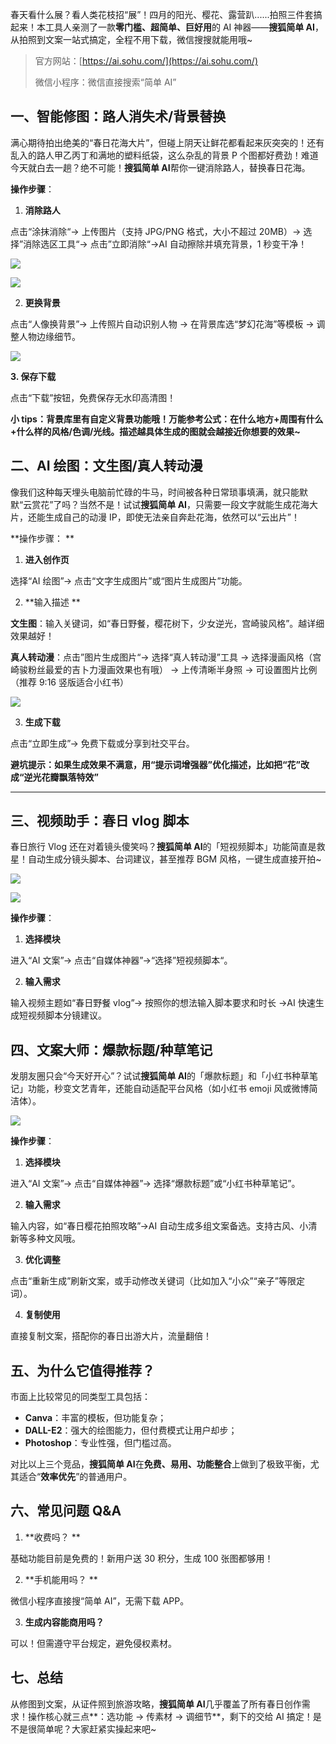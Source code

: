 春天看什么展？看人类花枝招“展”！四月的阳光、樱花、露营趴......拍照三件套搞起来！本工具人亲测了一款**零门槛、超简单、巨好用**的 AI 神器——**搜狐简单 AI**，从拍照到文案一站式搞定，全程不用下载，微信搜搜就能用哦~

> 官方网站：[https://ai.sohu.com/](https://ai.sohu.com/)
>
> 微信小程序：微信直接搜索“简单 AI”

## 一、智能修图：路人消失术/背景替换

满心期待拍出绝美的“春日花海大片”，但碰上阴天让鲜花都看起来灰突突的！还有乱入的路人甲乙丙丁和满地的塑料纸袋，这么杂乱的背景 P 个图都好费劲！难道今天就白去一趟？绝不可能！**搜狐简单 AI**帮你一键消除路人，替换春日花海。

**操作步骤**：

1. **消除路人**

点击“涂抹消除“→ 上传图片（支持 JPG/PNG 格式，大小不超过 20MB）→ 选择”消除选区工具“→ 点击”立即消除“→AI 自动擦除并填充背景，1 秒变干净！

![](https://cdn.nlark.com/yuque/0/2025/png/49558582/1744687330673-cab47596-d4c3-458f-990e-3d172f5d9ab8.png)

![](https://cdn.nlark.com/yuque/0/2025/png/49558582/1744682865203-e9c62bf8-0f8c-48d7-b93b-836e190fd762.png)

2. **更换背景**

点击“人像换背景”→ 上传照片自动识别人物 → 在背景库选“梦幻花海”等模板 → 调整人物边缘细节。

![](https://cdn.nlark.com/yuque/0/2025/png/49558582/1744684204553-75b82887-ce4c-4777-a390-923648b3b360.png)

**3. 保存下载**

点击“下载”按钮，免费保存无水印高清图！

**小 tips：背景库里有自定义背景功能哦！万能参考公式：在什么地方+周围有什么+什么样的风格/色调/光线。描述越具体生成的图就会越接近你想要的效果~**

## 二、AI 绘图：文生图/真人转动漫

<font style="color:rgba(0, 0, 0, 0.9);">像我们这种每天埋头电脑前忙碌的牛马，时间被各种日常琐事填满，就只能默默“云赏花”了吗？当然不是！试试**搜狐简单 AI**，<font style="color:rgba(0, 0, 0, 0.9);">只需要一段文字就能生成花海大片，还能生成自己的动漫 IP，即使无法亲自奔赴花海，依然可以“云出片”！

**操作步骤： **

1. **进入创作页**

选择“AI 绘图”→ 点击“文字生成图片”或“图片生成图片”功能。

2. **输入描述 **

**文生图**：输入关键词，如“春日野餐，樱花树下，少女逆光，宫崎骏风格”。越详细效果越好！

**真人转动漫**：点击”图片生成图片“→ 选择“真人转动漫”工具 → 选择漫画风格（宫崎骏粉丝最爱的吉卜力漫画效果也有哦） → 上传清晰半身照 → 可设置图片比例（推荐 9:16 竖版适合小红书）

![](https://cdn.nlark.com/yuque/0/2025/png/49558582/1744685837865-ff6038e0-169b-4472-94d5-2f31335852ad.png)

3. **生成下载**

点击“立即生成”→ 免费下载或分享到社交平台。

**避坑提示：如果生成效果不满意，用“提示词增强器”优化描述，比如把“花”改成“逆光花瓣飘落特效”**

---

## 三、视频助手：春日 vlog 脚本

春日旅行 Vlog 还在对着镜头傻笑吗？**搜狐简单 AI**的「短视频脚本」功能简直是救星！自动生成分镜头脚本、台词建议，甚至推荐 BGM 风格，一键生成直接开拍~

![](https://cdn.nlark.com/yuque/0/2025/png/49558582/1744687003152-274bb4b5-9c0f-4f6b-96ac-361b20f56d97.png)

![](https://cdn.nlark.com/yuque/0/2025/jpeg/49558582/1744687024307-dcca4bf5-2a40-4b61-a035-750f13d458d1.jpeg)

**操作步骤**：

1. **选择模块**

进入“AI 文案”→ 点击“自媒体神器”→“选择”短视频脚本“。

2. **输入需求**

输入视频主题如“春日野餐 vlog”→ 按照你的想法输入脚本要求和时长 →AI 快速生成短视频脚本分镜建议。

## 四、文案大师：爆款标题/种草笔记

发朋友圈只会“今天好开心”？试试**搜狐简单 AI**的「爆款标题」和「小红书种草笔记」功能，秒变文艺青年，还能自动适配平台风格（如小红书 emoji 风或微博简洁体）。

![](https://cdn.nlark.com/yuque/0/2025/png/49558582/1744687046372-af4cbce5-65cc-40c9-9a50-d8b588cc3eb9.png)

**操作步骤**：

1. **选择模块**

进入“AI 文案”→ 点击“自媒体神器”→ 选择“爆款标题”或“小红书种草笔记”。

2. **输入需求**

输入内容，如“春日樱花拍照攻略”→AI 自动生成多组文案备选。支持古风、小清新等多种文风哦。

3. **优化调整**

点击“重新生成”刷新文案，或手动修改关键词（比如加入“小众”“亲子”等限定词）。

4. **复制使用**

直接复制文案，搭配你的春日出游大片，流量翻倍！

## 五、为什么它值得推荐？

市面上比较常见的同类型工具包括：

- **Canva**：丰富的模板，但功能复杂；
- **DALL-E2**：强大的绘图能力，但付费模式让用户却步；
- **Photoshop**：专业性强，但门槛过高。

对比以上三个竞品，**搜狐简单 AI**在**免费、易用、功能整合**上做到了极致平衡，尤其适合“**效率优先**”的普通用户。

## 六、常见问题 Q&A

1. **收费吗？ **

基础功能目前是免费的！新用户送 30 积分，生成 100 张图都够用！

2. **手机能用吗？ **

微信小程序直接搜“简单 AI”，无需下载 APP。

3. **生成内容能商用吗？**

可以！但需遵守平台规定，避免侵权素材。

## 七、总结

从修图到文案，从证件照到旅游攻略，**搜狐简单 AI**几乎覆盖了所有春日创作需求！操作核心就三点**：选功能 → 传素材 → 调细节**，剩下的交给 AI 搞定！是不是很简单呢？大家赶紧实操起来吧~
